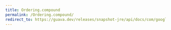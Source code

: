 ```yaml
---
title: Ordering.compound
permalink: /Ordering.compound/
redirect_to: https://guava.dev/releases/snapshot-jre/api/docs/com/google/common/collect/Ordering.html#compound-java.lang.Iterable-
---
```

